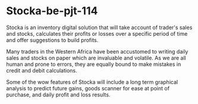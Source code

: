 # Stocka-be-pjt-114

Stocka is an inventory digital solution that will take account of trader's sales and stocks, calculates their profits or losses over a specific period of time and offer suggestions to build profits.

Many traders in the Western Africa have been accustomed to writing daily sales and stocks on paper which are invaluable and volatile. As we are all human and prone to errors, they are equally bound to make mistakes in credit and debit calculations.

Some of the wow features of Stocka will include a long term graphical analysis to predict future gains, goods scanner for ease at point of purchase, and daily profit and loss results. 
